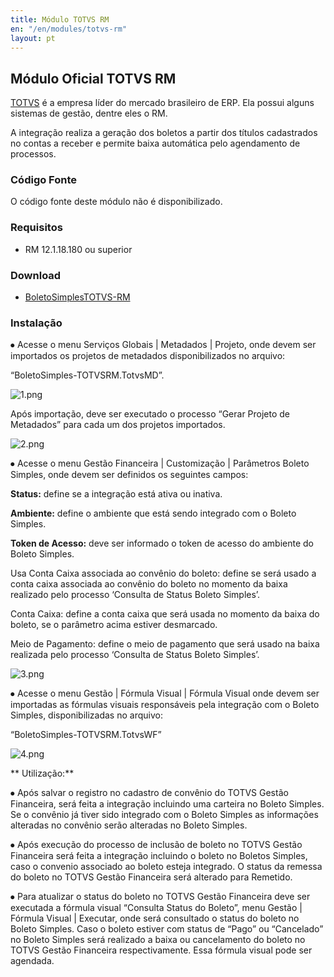 ```yaml
---
title: Módulo TOTVS RM
en: "/en/modules/totvs-rm"
layout: pt
---
```


## Módulo Oficial TOTVS RM

[TOTVS](https://www.totvs.com) é a empresa líder do mercado brasileiro de ERP. Ela possui alguns sistemas de gestão, dentre eles o RM.

A integração realiza a geração dos boletos a partir dos títulos cadastrados no contas a receber e permite baixa automática pelo agendamento de processos.

### Código Fonte

O código fonte deste módulo não é disponibilizado.

### Requisitos

* RM 12.1.18.180 ou superior

### Download

* [BoletoSimplesTOTVS-RM](/uploads/BoletoSimples-TOTVSRM.zip)

### Instalação

⦁   Acesse o menu Serviços Globais | Metadados | Projeto, onde devem ser importados os projetos de metadados disponibilizados no arquivo:

“BoletoSimples-TOTVSRM.TotvsMD”.

![1.png](/uploads/1.png)

Após importação, deve ser executado o processo “Gerar Projeto de Metadados” para cada um dos projetos importados.

![2.png](/uploads/2.png)

⦁   Acesse o menu Gestão Financeira | Customização | Parâmetros Boleto Simples, onde devem ser definidos os seguintes campos:

**Status:**  define se a integração está ativa ou inativa.

**Ambiente:** define o ambiente que está sendo integrado com o Boleto Simples.

**Token de Acesso:** deve ser informado o token de acesso do ambiente do Boleto Simples.

Usa Conta Caixa associada ao convênio do boleto: define se será usado a conta caixa associada ao convênio do boleto no momento da baixa realizado pelo processo ‘Consulta de Status Boleto Simples’.

Conta Caixa: define a conta caixa que será usada no momento da baixa do boleto, se o parâmetro acima estiver desmarcado.

Meio de Pagamento: define o meio de pagamento que será usado na baixa realizada pelo processo ‘Consulta de Status Boleto Simples’.

![3.png](/uploads/3.png)

⦁   Acesse o menu Gestão | Fórmula Visual | Fórmula Visual onde devem ser importadas as fórmulas visuais responsáveis pela integração com o Boleto Simples, disponibilizadas no arquivo:

“BoletoSimples-TOTVSRM.TotvsWF”

![4.png](/uploads/4.png)

**
Utilização:**

⦁   Após salvar o registro no cadastro de convênio do TOTVS Gestão Financeira, será feita a integração incluindo uma carteira no Boleto Simples. Se o convênio já tiver sido integrado com o Boleto Simples as informações alteradas no convênio serão alteradas no Boleto Simples.

⦁   Após execução do processo de inclusão de boleto no TOTVS Gestão Financeira será feita a integração incluindo o boleto no Boletos Simples, caso o convenio associado ao boleto esteja integrado. O status da remessa do boleto no TOTVS Gestão Financeira será alterado para Remetido.

⦁   Para atualizar o status do boleto no TOTVS Gestão Financeira deve ser executada a fórmula visual “Consulta Status do Boleto”, menu Gestão | Fórmula Visual | Executar, onde será consultado o status do boleto no Boleto Simples. Caso o boleto estiver com status de “Pago” ou “Cancelado” no Boleto Simples será realizado a baixa ou cancelamento do boleto no TOTVS Gestão Financeira respectivamente. Essa fórmula visual pode ser agendada.